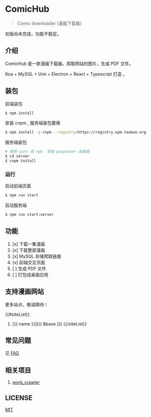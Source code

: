 # ComicHub

> Comic downloader (漫画下载器)

初版尚未完成，功能不稳定。

## 介绍

ComicHub 是一款漫画下载器。爬取网站的图片，生成 PDF 文件。

Koa + MySQL + Umi + Electron + React + Typescript 打造 。

## 装包

前端装包

```bash
$ npm install
```

安装 cnpm , 服务端装包要用

```bash
$ npm install -g cnpm --registry=https://registry.npm.taobao.org
```

服务端装包

```bash
# 使用 yarn 或 npm  安装 puppeteer 会报错
$ cd server
$ cnpm install
```

### 运行

启动前端页面

```bash
$ npm run start
```

启动服务端

```bash
$ npm run start:server
```

## 功能

1. [x] 下载一集漫画
1. [x] 下载整部漫画
1. [x] MySQL 存储爬取链接
1. [x] 前端交互页面
1. [ ] 生成 PDF 文件
1. [ ] 打包成桌面应用

## 支持漫画网站

更多站点，敬请期待！

{{#siteList}}

1. [{{ name }}]({{ &base }})
   {{/siteList}}

## 常见问题

见 [FAQ](./docs/faq.md)

## 相关项目

1. [work_crawler](https://github.com/kanasimi/work_crawler)

## LICENSE

[MIT](LICENSE)
